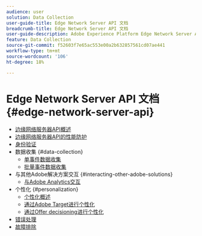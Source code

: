 ```yaml
---
audience: user
solution: Data Collection
user-guide-title: Edge Network Server API 文档
breadcrumb-title: Edge Network Server API 文档
user-guide-description: Adobe Experience Platform Edge Network Server API为客户提供了一种与任何Adobe Experience Cloud或Adobe Experience Platform Edge服务进行交互的优化方式。 了解如何使用服务器API来收集、个性化、广告和营销的各种用例。
feature: Data Collection
source-git-commit: f52603f7e65ac553e00a2b632857561cd07ae441
workflow-type: tm+mt
source-wordcount: '106'
ht-degree: 18%

---
```



# Edge Network Server API 文档 {#edge-network-server-api}


* [边缘网络服务器API概述](overview.md)
* [边缘网络服务器API的性能防护](guardrails.md)
* [身份验证](authentication.md)
* 数据收集 {#data-collection}
   * [单事件数据收集](interactive-data-collection.md)
   * [批量事件数据收集](non-interactive-data-collection.md)
* 与其他Adobe解决方案交互 {#interacting-other-adobe-solutions}
   * [与Adobe Analytics交互](interacting-adobe-analytics.md)
* 个性化 {#personalization}
   * [个性化概述](personalization-overview.md)
   * [通过Adobe Target进行个性化](personalization-target.md)
   * [通过Offer decisioning进行个性化](personalization-offer-decisioning.md)
* [错误处理](error-handling.md)
* [故障排除](troubleshooting.md)